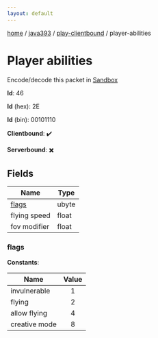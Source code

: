 ```yaml
---
layout: default
---
```


[home](/)  /  [java393](/protocol/java393)  /  [play-clientbound](/protocol/java393/play-clientbound)  /  player-abilities

# Player abilities

Encode/decode this packet in [Sandbox](../../../sandbox/java393#PlayClientbound.PlayerAbilities)

**Id**: 46

**Id** (hex): 2E

**Id** (bin): 00101110

**Clientbound**: ✔️

**Serverbound**: ✖️

## Fields

Name | Type
---|---
[flags](#flags) | ubyte
flying speed | float
fov modifier | float

### flags

**Constants**:

Name | Value
---|:---:
invulnerable | 1
flying | 2
allow flying | 4
creative mode | 8
